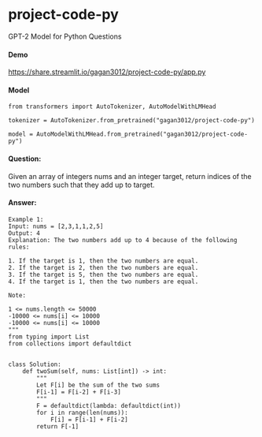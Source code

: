 # project-code-py
GPT-2 Model for Python Questions 
#### Demo

https://share.streamlit.io/gagan3012/project-code-py/app.py

#### Model

```
from transformers import AutoTokenizer, AutoModelWithLMHead

tokenizer = AutoTokenizer.from_pretrained("gagan3012/project-code-py")

model = AutoModelWithLMHead.from_pretrained("gagan3012/project-code-py")
```

#### Question:

Given an array of integers nums and an integer target, return indices of the two numbers such that they add up to target.

#### Answer:

```
Example 1:
Input: nums = [2,3,1,1,2,5]
Output: 4
Explanation: The two numbers add up to 4 because of the following rules:

1. If the target is 1, then the two numbers are equal.
2. If the target is 2, then the two numbers are equal.
3. If the target is 5, then the two numbers are equal.
4. If the target is 1, then the two numbers are equal.

Note:

1 <= nums.length <= 50000
-10000 <= nums[i] <= 10000
-10000 <= nums[i] <= 10000
"""
from typing import List
from collections import defaultdict


class Solution:
    def twoSum(self, nums: List[int]) -> int:
        """
        Let F[i] be the sum of the two sums
        F[i-1] = F[i-2] + F[i-3]
        """
        F = defaultdict(lambda: defaultdict(int))
        for i in range(len(nums)):
            F[i] = F[i-1] + F[i-2]
        return F[-1]
        
   ```
